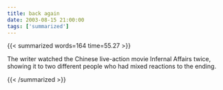 ```yaml
---
title: back again
date: 2003-08-15 21:00:00
tags: ['summarized']
---
```


{{< summarized words=164 time=55.27 >}}

The writer watched the Chinese live-action movie Infernal Affairs twice, showing it to two different people who had mixed reactions to the ending.

{{< /summarized >}}